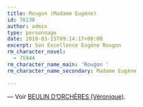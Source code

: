 ```yaml
---
title: Rougon (Madame Eugène)
id: 76138
author: admin
type: personnage
date: 2010-03-15T09:14:17+00:00
excerpt: Son Excellence Eugène Rougon
rm_character_novel:
  - 75944
rm_character_name_main: 'Rougon '
rm_character_name_secondary: Madame Eugène

---
```

— Voir <a href="#/personnage/beulin-dorcheres-veronique" target="_self">BEULIN D&rsquo;ORCHÈRES (Véronique)</a>.